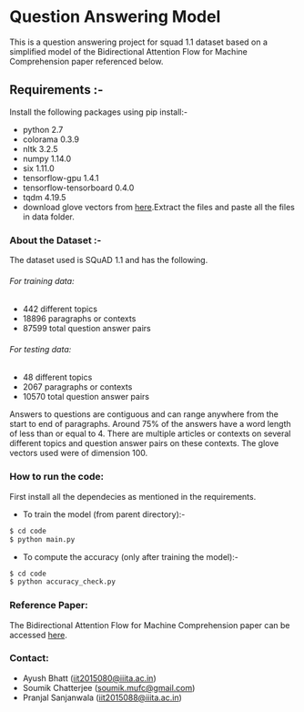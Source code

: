 # Question Answering Model
This is a question answering project for squad 1.1 dataset based on a simplified model of the Bidirectional Attention Flow for Machine Comprehension paper referenced below.

## Requirements :-
Install the following packages using pip install:-
- python 2.7
- colorama 0.3.9
- nltk 3.2.5
- numpy 1.14.0
- six 1.11.0
- tensorflow-gpu 1.4.1 
- tensorflow-tensorboard 0.4.0
- tqdm 4.19.5
- download glove vectors from [here](https://nlp.stanford.edu/projects/glove/).Extract the files and paste all the files in data folder.

### About the Dataset :-
The dataset used is SQuAD 1.1 and has the following.
###### For training data:
- 442 different topics
- 18896 paragraphs or contexts
- 87599 total question answer pairs

###### For testing data:
- 48 different topics
- 2067 paragraphs or contexts
- 10570 total question answer pairs

Answers to questions are contiguous and can range anywhere from the start to end of paragraphs.
Around 75% of the answers have a word length of less than or equal to 4. There are multiple articles or contexts on several different topics and question answer pairs on these contexts. The glove vectors used were of dimension 100.

### How to run the code: 
First install all the dependecies as mentioned in the requirements.
- To train the model (from parent directory):- 
```sh
$ cd code
$ python main.py
```

- To compute the accuracy (only after training the model):-
```sh
$ cd code
$ python accuracy_check.py
```
### Reference Paper: 
The Bidirectional Attention Flow for Machine Comprehension paper can be accessed [here](https://arxiv.org/pdf/1611.01603.pdf).
### Contact: 
- Ayush Bhatt (iit2015080@iiita.ac.in)
- Soumik Chatterjee (soumik.mufc@gmail.com)
- Pranjal Sanjanwala (iit2015088@iiita.ac.in)